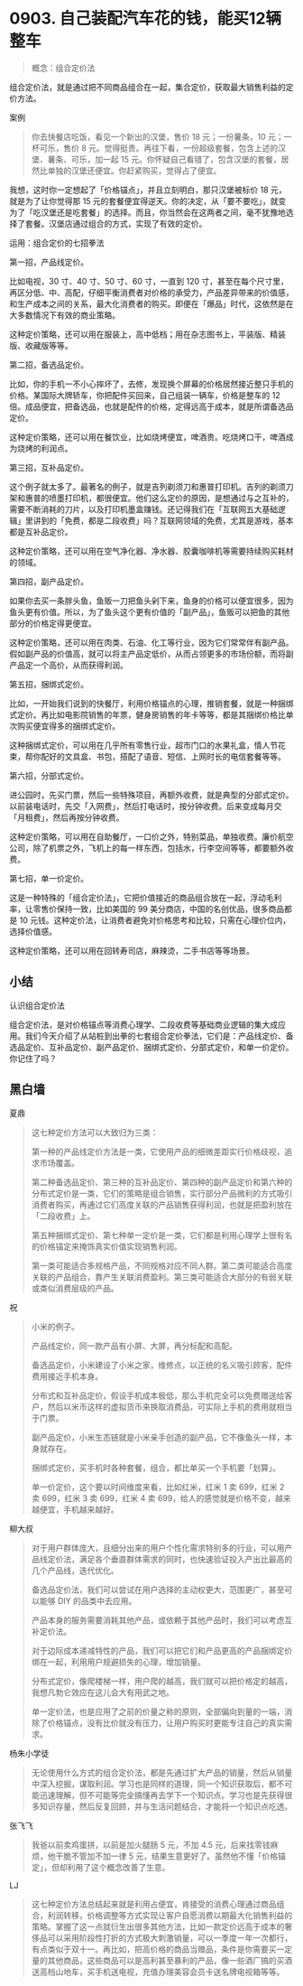 # 0903. 自己装配汽车花的钱，能买12辆整车

> 概念：组合定价法

组合定价法，就是通过把不同商品组合在一起，集合定价，获取最大销售利益的定价方法。

案例

> 你去快餐店吃饭，看见一个新出的汉堡，售价 18 元；一份薯条，10 元；一杯可乐，售价 8 元。觉得挺贵。再往下看，一份超级套餐，包含上述的汉堡、薯条、可乐，加一起 15 元。你怀疑自己看错了，包含汉堡的套餐，居然比单独的汉堡还便宜。你赶紧购买，觉得占了便宜。

我想，这时你一定想起了「价格锚点」，并且立刻明白，那只汉堡被标价 18 元，就是为了让你觉得那 15 元的套餐便宜得逆天。你的决定，从「要不要吃」，就变为了「吃汉堡还是吃套餐」的选择。而且，你当然会在这两者之间，毫不犹豫地选择了套餐。汉堡店通过组合的方式，实现了有效的定价。

运用：组合定价的七招拳法

第一招，产品线定价。

比如电视，30 寸、40 寸、50 寸、60 寸，一直到 120 寸，甚至在每个尺寸里，再区分低、中、高配，仔细平衡消费者对价格的承受力，产品差异带来的价值感，和生产成本之间的关系，最大化消费者的购买。即便在「爆品」时代，这依然是在大多数情况下有效的商业策略。

这种定价策略，还可以用在服装上，高中低档；用在杂志图书上，平装版、精装版、收藏版等等。

第二招，备选品定价。

比如，你的手机一不小心摔坏了，去修，发现换个屏幕的价格居然接近整只手机的价格。某国际大牌轿车，你把配件买回来，自己组装一辆车，价格是整车的 12 倍。成品便宜，把备选品，也就是配件的价格，定得远高于成本，就是所谓备选品定价。

这种定价策略，还可以用在餐饮业，比如烧烤便宜，啤酒贵。吃烧烤口干，啤酒成为烧烤的利润点。

第三招，互补品定价。

这个例子就太多了。最著名的例子，就是吉列剃须刀和惠普打印机。吉列的剃须刀架和惠普的喷墨打印机，都很便宜。他们这么定价的原因，是想通过与之互补的，需要不断消耗的刀片，以及打印机墨盒赚钱。还记得我们在「互联网五大基础逻辑」里讲到的「免费，都是二段收费」吗？互联网领域的免费，尤其是游戏，基本都是互补品定价。

这种定价策略，还可以用在空气净化器、净水器、胶囊咖啡机等需要持续购买耗材的领域。

第四招，副产品定价。

如果你去买一条胖头鱼，鱼贩一刀把鱼头剁下来，鱼身的价格可以便宜很多，因为鱼头更有价值。所以，为了鱼头这个更有价值的「副产品」，鱼贩可以把鱼的其他部分的价格定得更便宜。

这种定价策略，还可以用在肉类、石油、化工等行业，因为它们常常伴有副产品。假如副产品的价值高，就可以将主产品定低价，从而占领更多的市场份额，而将副产品定一个高价，从而获得利润。

第五招，捆绑式定价。

比如，一开始我们说到的快餐厅，利用价格锚点的心理，推销套餐，就是一种捆绑式定价。再比如电影院销售的年票，健身房销售的年卡等等，都是其捆绑价格比单次购买便宜得多的捆绑式定价。

这种捆绑式定价，可以用在几乎所有零售行业，超市门口的水果礼盒，情人节花束，帮你配好的文具盒、书包，搭配了语音、短信、上网时长的电信套餐等等。

第六招，分部式定价。

进公园时，先买门票，然后一些特殊项目，再额外收费，就是典型的分部式定价。以前装电话时，先交「入网费」，然后打电话时，按分钟收费。后来变成每月交「月租费」，然后再按分钟收费。

这种定价策略，可以用在自助餐厅，一口价之外，特别菜品，单独收费。廉价航空公司，除了机票之外，飞机上的每一样东西，包括水，行李空间等等，都要额外收费。

第七招，单一价定价。

这是一种特殊的「组合定价法」，它把价值接近的商品组合放在一起，浮动毛利率，让零售价保持一致，比如美国的 99 美分商店，中国的名创优品，很多商品都是 10 元钱。这种定价法，让消费者避免对价格思考和比较，只需在心理价位内，选择价值感。

这种定价策略，还可以用在回转寿司店，麻辣烫，二手书店等等场景。

## 小结

认识组合定价法

组合定价法，是对价格锚点等消费心理学、二段收费等基础商业逻辑的集大成应用。我们今天介绍了从站桩到出拳的七套组合定价拳法，它们是：产品线定价、备选品定价、互补品定价、副产品定价、捆绑式定价、分部式定价，和单一价定价。你记住了吗？


## 黑白墙
夏鼎

> 这七种定价方法可以大致归为三类：
> 
> 第一种的产品线定价方法是一类，它使用产品的细微差距实行价格歧视，追求市场覆盖。
> 
> 第二种备选品定价、第三种的互补品定价、第四种的副产品定价和第六种的分布式定价是一类，它们的策略是组合销售，实行部分产品微利的方式吸引消费者购买，再通过它们高度关联的产品销售获得利润，也就是把盈利放在「二段收费」上。
> 
> 第五种捆绑式定价、第七种单一定价是一类，它们都是利用心理学上很有名的价格锚定来掩饰真实价值实现销售利润。
> 
> 第一类可能适合多规格产品，不同规格对应不同人群。第二类可能适合高度关联的产品组合，靠产生关联消费盈利。第三类可能适合大部分的有弱关联或类似消费层级的产品。

祝

> 小米的例子。
> 
> 产品线定价，同一款产品有小屏、大屏，再分标配和高配。
> 
> 备选品定价，小米建设了小米之家，维修点，以正统的名义吸引顾客，配件费用接近手机本身。
> 
> 分布式和互补品定价，假设手机成本极低，那么手机完全可以免费赠送给客户，然后以米币这样的虚拟货币来换取消费品，可实际上手机的费用就相当于门票。
> 
> 副产品定价，小米生态链就是小米亲手创造的副产品，它不像鱼头一样，本身就存在。
> 
> 捆绑式定价，买手机时各种套餐，组合，都比单买一个手机要「划算」。
> 
> 单一价定价，这个要以时间维度来看，比如红米，红米 1 卖 699，红米 2 卖 699，红米 3 卖 699，红米 4 卖 699，给人的感觉就是价格不变，越来越便宜，手机越来越好。

柳大叔

> 对于用户群体庞大，且细分出来的用户个性化需求特别多的行业，可以用产品线定价法，满足各个垂直群体需求的同时，也快速验证投入产出比最高的几个产品线，迭代优化。
> 
> 备选品定价法，我们可以尝试在用户选择的主动权更大，范围更广，甚至可以能够 DIY 的品类中去应用。
> 
> 产品本身的服务需要消耗其他产品，或依赖于其他产品时，我们可以考虑互补定价法。
> 
> 对于边际成本递减特性的产品，我们可以把它们和产品更高的产品捆绑定价绑在一起，利用用户规避损失的心理，增加销量。
> 
> 分布式定价，像爬楼梯一样，用户爬的越高，我们就可以把价格定的越高，我想凡勃仑效应在这儿会大有用武之地。
> 
> 单一定价法，也是应用了之前的价量之称的原则，全部偏向到量的一端，消除了价格锚点，没有比价就没有压力，让用户购买时更能专注自己的真实需求。

杨朱小学徒

> 无论使用什么方式的组合定价法，都是先通过扩大产品的销量，然后从销量中深入挖掘，谋取利润。学习也是同样的道理，同一个知识获取后，都不可能迅速理解，但不可能等完全搞懂再去学下一个知识点。学习也是先获得很多知识存量，然后反复回顾，并与生活问题结合，才能将一个知识点吃透。

张飞飞

> 我爸以前卖鸡蛋拼，以前是加火腿肠 5 元，不加 4.5 元，后来找零钱麻烦，他干脆不管加不加一律 5 元，结果生意更好了。虽然他不懂「价格锚定」，但却利用了这个概念改善了生意。

LJ

> 这七种定价方法总结起来就是利用占便宜，肯接受的消费心理通过商品组合，利润转移，价格调整等方式实现让客户自愿消费以期最大化销售利益的策略。掌握了这一点就衍生出很多其他方法，比如一款定价远高于成本的奢侈品可以采用阶段性打折的方式极大刺激销量，可以一季度一年一次都行，有点类似于双十一。再比如，把高价格的商品当赠品，条件是你需要买一定量的其他商品，这些商品可以是高利甚至暴利的产品，像一些酒厂搞的买酒送高档山地车，买手机送电视，充值办理美容会员卡送名牌电视箱等等。
